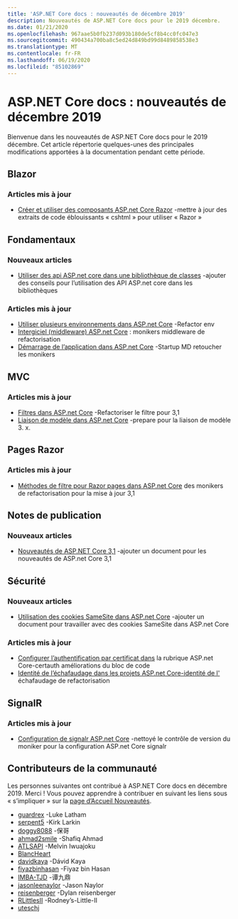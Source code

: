```yaml
---
title: 'ASP.NET Core docs : nouveautés de décembre 2019'
description: Nouveautés de ASP.NET Core docs pour le 2019 décembre.
ms.date: 01/21/2020
ms.openlocfilehash: 967aae5b0fb237d093b180de5cf8b4cc0fc047e3
ms.sourcegitcommit: 490434a700ba8c5ed24d849bd99d8489858538e3
ms.translationtype: MT
ms.contentlocale: fr-FR
ms.lasthandoff: 06/19/2020
ms.locfileid: "85102869"
---
```

# <a name="aspnet-core-docs-whats-new-for-december-2019"></a>ASP.NET Core docs : nouveautés de décembre 2019

Bienvenue dans les nouveautés de ASP.NET Core docs pour le 2019 décembre. Cet article répertorie quelques-unes des principales modifications apportées à la documentation pendant cette période.

## <a name="blazor"></a>Blazor

### <a name="updated-articles"></a>Articles mis à jour

- [Créer et utiliser des composants ASP.net Core Razor](../blazor/components/index.md) -mettre à jour des extraits de code éblouissants « cshtml » pour utiliser « Razor »

## <a name="fundamentals"></a>Fondamentaux

### <a name="new-articles"></a>Nouveaux articles

- [Utiliser des api ASP.net core dans une bibliothèque de classes](../fundamentals/target-aspnetcore.md) -ajouter des conseils pour l’utilisation des API ASP.net core dans les bibliothèques

### <a name="updated-articles"></a>Articles mis à jour

- [Utiliser plusieurs environnements dans ASP.net Core](../fundamentals/environments.md) -Refactor env
- [Intergiciel (middleware) ASP.net Core](../fundamentals/middleware/index.md) : monikers middleware de refactorisation
- [Démarrage de l’application dans ASP.net Core](../fundamentals/startup.md) -Startup MD retoucher les monikers

## <a name="mvc"></a>MVC

### <a name="updated-articles"></a>Articles mis à jour

- [Filtres dans ASP.net Core](../mvc/controllers/filters.md) -Refactoriser le filtre pour 3,1
- [Liaison de modèle dans ASP.net Core](../mvc/models/model-binding.md) -prepare pour la liaison de modèle 3. x.

## <a name="razor-pages"></a>Pages Razor

### <a name="updated-articles"></a>Articles mis à jour

- [Méthodes de filtre pour Razor pages dans ASP.net Core](../razor-pages/filter.md) des monikers de refactorisation pour la mise à jour 3,1

## <a name="release-notes"></a>Notes de publication

### <a name="new-articles"></a>Nouveaux articles

- [Nouveautés de ASP.NET Core 3,1](../release-notes/aspnetcore-3.1.md) -ajouter un document pour les nouveautés de ASP.net Core 3,1

## <a name="security"></a>Sécurité

### <a name="new-articles"></a>Nouveaux articles

- [Utilisation des cookies SameSite dans ASP.net Core](../security/samesite.md) -ajouter un document pour travailler avec des cookies SameSite dans ASP.net Core

### <a name="updated-articles"></a>Articles mis à jour

- [Configurer l’authentification par certificat dans](../security/authentication/certauth.md) la rubrique ASP.net Core-certauth améliorations du bloc de code
- [Identité de l’échafaudage dans les projets ASP.net Core-identité de l'](../security/authentication/scaffold-identity.md) échafaudage de refactorisation

## <a name="signalr"></a>SignalR

### <a name="updated-articles"></a>Articles mis à jour

- [Configuration de signalr ASP.net Core](../signalr/configuration.md) -nettoyé le contrôle de version du moniker pour la configuration ASP.net Core signalr

## <a name="community-contributors"></a>Contributeurs de la communauté

Les personnes suivantes ont contribué à ASP.NET Core docs en décembre 2019. Merci ! Vous pouvez apprendre à contribuer en suivant les liens sous « s’impliquer » sur la [page d’Accueil Nouveautés](index.yml).

- [guardrex](https://github.com/guardrex) -Luke Latham
- [serpent5](https://github.com/serpent5) -Kirk Larkin
- [doggy8088](https://github.com/doggy8088) -保哥
- [ahmad2smile](https://github.com/ahmad2smile) -Shafiq Ahmad
- [ATLSAPI](https://github.com/ATLSAPI) -Melvin Iwuajoku
- [BlancHeart](https://github.com/BlancHeart) 
- [davidkaya](https://github.com/davidkaya) -Dávid Kaya
- [fiyazbinhasan](https://github.com/fiyazbinhasan) -Fiyaz bin Hasan
- [IMBA-TJD](https://github.com/imba-tjd) -谭九鼎
- [jasonleenaylor](https://github.com/jasonleenaylor) -Jason Naylor
- [reisenberger](https://github.com/reisenberger) -Dylan reisenberger
- [RLittlesII](https://github.com/RLittlesII) -Rodney’s-Little-II
- [uteschj](https://github.com/uteschj) 
